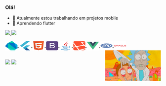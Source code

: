 ### Olá!

- 🔭 Atualmente estou trabalhando em projetos mobile
- 🌱 Aprendendo flutter

<div>
  <a href="https://github.com/raphaelmoraes">
  <img height="180em" src="https://github-readme-stats.vercel.app/api?username=raphaelmoraes&show_icons=true&include_all_commits=true&count_private=true"/>
  <img height="180em" src="https://github-readme-stats.vercel.app/api/top-langs/?username=raphaelmoraes&layout=compact&langs_count=7"/>
</div>

  
<div style="display: inline_block"><br>
  <img align="center" height="30" width="40" src="https://github.com/devicons/devicon/blob/master/icons/dart/dart-original.svg">
  <img align="center" height="30" width="40" src="https://github.com/devicons/devicon/blob/master/icons/flutter/flutter-original.svg">
  <img align="center" height="30" width="40" src="https://raw.githubusercontent.com/devicons/devicon/master/icons/html5/html5-original.svg">
  <img align="center" height="30" width="40" src="https://github.com/devicons/devicon/blob/master/icons/bootstrap/bootstrap-plain.svg">
  <img align="center" height="30" width="40" src="https://github.com/devicons/devicon/blob/master/icons/java/java-original.svg">
  <img align="center" height="30" width="40" src="https://github.com/devicons/devicon/blob/master/icons/laravel/laravel-plain.svg">
  <img align="center" height="30" width="40" src="https://github.com/devicons/devicon/blob/master/icons/vuejs/vuejs-original.svg">
  <img align="center" height="30" width="40" src="https://github.com/devicons/devicon/blob/master/icons/php/php-plain.svg">  
  <img align="center" height="30" width="40" src="https://github.com/devicons/devicon/blob/master/icons/oracle/oracle-original.svg">
  <img align="right"  width="180" src="https://github.com/raphaelmoraes/raphaelmoraes/blob/main/rickmorty.gif">
</div>
  
  ##
  
  
  <div>
  <a href = "mailto:viladapenha@gmail.com"><img src="https://img.shields.io/badge/-Gmail-%23333?style=for-the-badge&logo=gmail&logoColor=white" target="_blank"></a>
  <a href="https://www.linkedin.com/in/raphael-moraes-7827936a/" target="_blank"><img src="https://img.shields.io/badge/-LinkedIn-%230077B5?style=for-the-badge&logo=linkedin&logoColor=white" target="_blank"></a>  
  </div>
  
 ##
  
  
